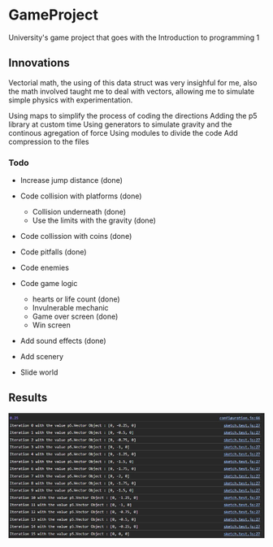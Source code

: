 # GameProject

University's game project that goes with the Introduction to programming 1

## Innovations

Vectorial math, the using of this data struct was very insighful for me, also the math involved taught me to deal with vectors, allowing me to simulate simple physics with experimentation.

Using maps to simplify the process of coding the directions
Adding the p5 library at custom time
Using generators to simulate gravity and the continous agregation of force
Using modules to divide the code
Add compression to the files

### Todo

- Increase jump distance (done)
- Code collision with platforms (done)
  - Collision underneath (done)
  - Use the limits with the gravity (done)
- Code collission with coins (done)
- Code pitfalls (done)
- Code enemies
- Code game logic
  - hearts or life count (done)
  - Invulnerable mechanic
  - Game over screen (done)
  - Win screen

- Add sound effects (done)
- Add scenery
- Slide world

## Results

<img src="./docs/generator_imp.jpg">
